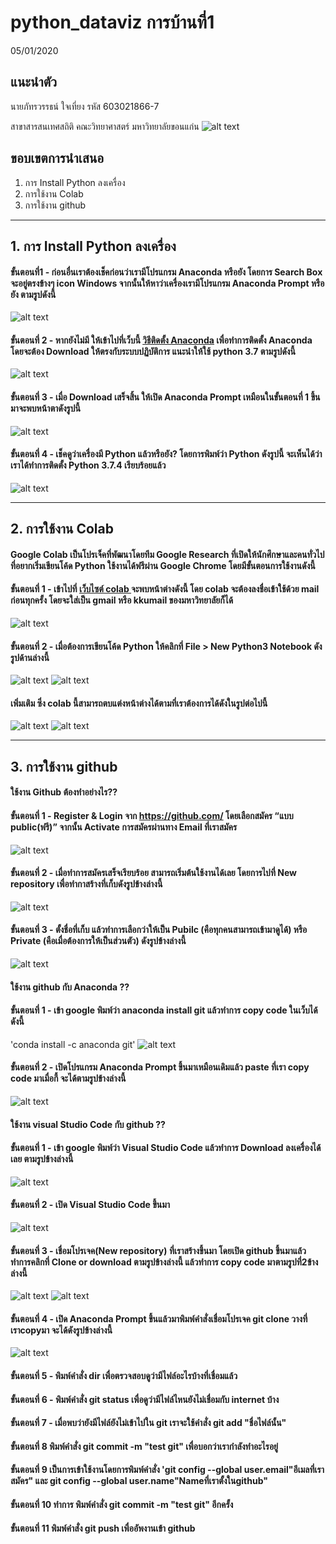 # python_dataviz การบ้านที่1
05/01/2020
## แนะนำตัว
นายภัทรวรรธน์ ใจเที่ยง รหัส 603021866-7

สาขาสารสนเทศสถิติ คณะวิทยาศาสตร์ มหาวิทยาลัยขอนแก่น
![alt text](name.jpg)

## ขอบเขตการนำเสนอ
 1. การ Install Python ลงเครื่อง 
 2. การใช้งาน Colab
 3. การใช้งาน github
 ______________________________________

## 1. การ Install Python ลงเครื่อง
#### ขั้นตอนที่1 - ก่อนอื่นเราต้องเช็คก่อนว่าเรามีโปรแกรม Anaconda หรือยัง โดยการ Search Box จะอยู่ตรงข้างๆ icon Windows จากนั้นให้หาว่าเครื่องเรามีโปรแกรม Anaconda Prompt หรือยัง ตามรูปดังนี้
![alt text](a.png)
#### ขั้นตอนที่ 2 - หากยังไม่มี ให้เข้าไปที่เว็บนี้ [วิธีติดตั้ง Anaconda](https://medium.com/@saichonjaiyen/%E0%B8%81%E0%B8%B2%E0%B8%A3%E0%B8%95%E0%B8%B4%E0%B8%94%E0%B8%95%E0%B8%B1%E0%B9%89%E0%B8%87-anaconda-%E0%B8%9A%E0%B8%99-windows-4dbf02068792/) เพื่อทำการติดตั้ง Anaconda โดยจะต้อง Download ให้ตรงกับระบบปฏิบัติการ แนะนำให้ใช้ python 3.7 ตามรูปดังนี้
![alt text](b.png) 
#### ขั้นตอนที่ 3 - เมื่อ Download เสร็จสิ้น ให้เปิด Anaconda Prompt เหมือนในขั้นตอนที่ 1 ขึ้นมาจะพบหน้าตาดังรูปนี้
![alt text](c.png)
#### ขั้นตอนที่ 4 - เช็คดูว่าเครื่องมี Python แล้วหรือยัง? โดยการพิมพ์ว่า Python ดังรูปนี้ จะเห็นได้ว่าเราได้ทำการติดตั้ง Python 3.7.4 เรียบร้อยแล้ว
![alt text](d.png)
_______________________________________

## 2. การใช้งาน Colab
#### Google Colab เป็นโปรเจ็คที่พัฒนาโดยทีม Google Research ที่เปิดให้นักศึกษาและคนทั่วไปที่อยากเริ่มเขียนโค้ด Python ใช้งานได้ฟรีผ่าน Google Chrome โดยมีขั้นตอนการใช้งานดังนี้
#### ขั้นตอนที่ 1 - เข้าไปที่ [เว็บไซต์ colab ](https://colab.research.google.com) จะพบหน้าต่างดังนี้ โดย colab จะต้องลงชื่อเข้าใช้ด้วย mail ก่อนทุกครั้ง โดยจะใส่เป็น gmail หรือ kkumail ของมหาวิทยาลัยก็ได้
![alt text](aa.jpg)
#### ขั้นตอนที่ 2 - เมื่อต้องการเขียนโค้ด Python ให้คลิกที่ File > New Python3 Notebook ดังรูปด้านล่างนี้
![alt text](ab.jpg)
![alt text](ac.jpg)
#### เพิ่มเติม ซึ่ง colab นี้สามารถตบแต่งหน้าต่างได้ตามที่เราต้องการได้ดังในรูปต่อไปนี้
![alt text](ad.jpg)
![alt text](ae.jpg)
________________________________

## 3. การใช้งาน github
#### ใช้งาน Github ต้องทำอย่างไร??
#### ขั้นตอนที่ 1 - Register & Login จาก https://github.com/ โดยเลือกสมัคร “แบบ public(ฟรี)” จากนั้น Activate การสมัครผ่านทาง Email ที่เราสมัคร
![alt text](1.jpg)
#### ขั้นตอนที่ 2 - เมื่อทำการสมัครเสร็จเรียบร้อย สามารถเริ่มต้นใช้งานได้เลย โดยการไปที่ New repository เพื่อทำกาสร้างที่เก็บดังรูปข้างล่างนี้
![alt text](11.jpg)
#### ขั้นตอนที่ 3 - ตั้งชื่อที่เก็บ แล้วทำการเลือกว่าให้เป็น Pubilc (คือทุกคนสามารถเข้ามาดูได้) หรือ Private (คือเมื่อต้องการให้เป็นส่วนตัว) ดังรูปข้างล่างนี้
![alt text](12.jpg)
#### ใช้งาน github กับ Anaconda ??
#### ขั้นตอนที่ 1 - เข้า google พิมพ์ว่า anaconda install git แล้วทำการ copy code ในเว็บได้ดังนี้ 
'conda install -c anaconda git'
![alt text](13.jpg)
#### ขั้นตอนที่ 2 - เปิดโปรแกรม Anaconda Prompt ขึ้นมาเหมือนเดิมแล้ว paste ที่เรา copy code มาเมื่อกี้ จะได้ตามรูปข้างล่างนี้
![alt text](14.jpg)
#### ใช้งาน visual Studio Code กับ github ??
#### ขั้นตอนที่ 1 - เข้า google พิมพ์ว่า Visual Studio Code แล้วทำการ Download ลงเครื่องได้เลย ตามรูปข้างล่างนี้
![alt text](15.jpg)
#### ขั้นตอนที่ 2 - เปิด Visual Studio Code ขึ้นมา
![alt text](16.jpg)
#### ขั้นตอนที่ 3 - เชื่อมโปรเจค(New repository) ที่เราสร้างขึ้นมา โดยเปิด github ขึ้นมาแล้วทำการคลิกที่ Clone or download ตามรูปข้างล่างนี้ แล้วทำการ copy code มาตามรูปที่2ข้างล่างนี้
![alt text](17.jpg)
![alt text](18.jpg)
#### ขั้นตอนที่ 4 - เปิด Anaconda Prompt ขึ้นแล้วมาพิมพ์คำสั่งเชื่อมโปรเจค git clone วางที่เราcopyมา จะได้ดังรูปข้างล่างนี้ 
![alt text](19.jpg)
#### ขั้นตอนที่ 5 - พิมพ์คำสั่ง dir เพื่อตรวจสอบดูว่ามีไฟล์อะไรบ้างที่เชื่อมแล้ว
#### ขั้นตอนที่ 6 - พิมพ์คำสั่ง git status เพื่อดูว่ามีไฟล์ไหนยังไม่เชื่อมกับ internet บ้าง
#### ขั้นตอนที่ 7 - เมื่อพบว่ายังมีไฟล์ยังไม่เข้าไปใน git เราจะใช้คำสั่ง git add "ชื่อไฟล์นั้น"
#### ขั้นตอนที่ 8 พิมพ์คำสั่ง git commit -m "test git" เพื่อบอกว่าเรากำลังทำอะไรอยู่
#### ขั้นตอนที่ 9 เป็นการเข้าใช้งานโดยการพิมพ์คำสั่ง 'git config --global user.email"อีเมลที่เราสมัคร" และ git config --global user.name"Nameที่เราตั้งในgithub"
#### ขั้นตอนที่ 10 ทำการ พิมพ์คำสั่ง git commit -m "test git" อีกครั้ง
#### ขั้นตอนที่ 11 พิมพ์คำสั่ง git push เพื่ออัพงานเข้า github 